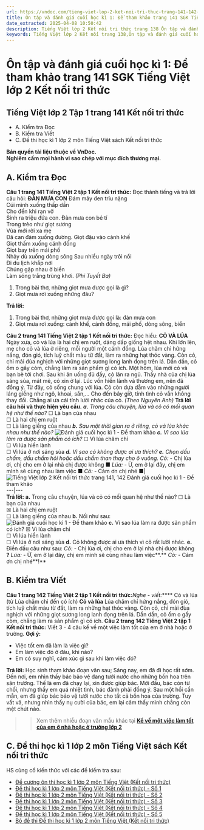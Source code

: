 ```yaml
---
url: https://vndoc.com/tieng-viet-lop-2-ket-noi-tri-thuc-trang-141-142-237861
title: Ôn tập và đánh giá cuối học kì 1: Đề tham khảo trang 141 SGK Tiếng Việt lớp 2 Kết nối tri thức - VnDoc.com
date_extracted: 2025-04-08 10:50:42
description: Tiếng Việt lớp 2 Kết nối tri thức trang 138 Ôn tập và đánh giá cuối học kì 1 - Tiết 3, 4 được biên soạn nhằm giúp các em HS đạt kết quả tốt trong quá trình làm bài tập và học tập môn Tiếng Việt lớp 2.
keywords: Tiếng Việt lớp 2 Kết nối trang 138,Ôn tập và đánh giá cuối học kì 1,tuần 18 Ôn tập và đánh giá cuối học kì 1,Ôn tập và đánh giá cuối học kì 1 tiết 3-4,tiếng việt lớp 2,sách tiếng việt 2,sách tiếng việt lớp 2,bài tập tiếng việt lớp 2,tiếng việt lớp 2 tập 1,học tiếng việt lớp 2,luyện tập tiếng việt lớp 2,tiếng việt lớp 2 kết nối tri thức,tiếng việt 2 kết nối tri thức,tiếng việt lớp 2 kết nối,kết nối tri thức,kết nối tri thức với cuộc sống,tiếng việt kết nối tri thức
---
```


# Ôn tập và đánh giá cuối học kì 1: Đề tham khảo trang 141 SGK Tiếng Việt lớp 2 Kết nối tri thức
## **Tiếng Việt lớp 2 Tập 1 trang 141 Kết nối tri thức**
  * A. Kiểm tra Đọc
  * B. Kiểm tra Viết
  * C. Đề thi học kì 1 lớp 2 môn Tiếng Việt sách Kết nối tri thức

**Bản quyền tài liệu thuộc về VnDoc.  
Nghiêm cấm mọi hành vi sao chép với mục đích thương mại.**
## **A. Kiểm tra Đọc**
**Câu 1 trang 141 Tiếng Việt 2 tập 1 Kết nối tri thức:** Đọc thành tiếng và trả lời câu hỏi:
**ĐÀN MƯA CON**
Đám mây đen trĩu nặng   
Cúi mình xuống thấp dần   
Cho đến khi rạn vỡ   
Sinh ra triệu đứa con.
Đàn mưa con bé tí   
Trong trẻo như giọt sương   
Vừa mới rời xa mẹ   
Đã can đảm xuống đường.
Giọt đậu vào cành khế   
Giọt thấm xuống cánh đồng   
Giọt bay trên mái phố   
Nhảy dù xuống dòng sông
Sau nhiều ngày trôi nổi   
Đi du lịch khắp nơi   
Chúng gặp nhau ở biển   
Làm sóng trắng trùng khơi.
_\(Phi Tuyết Ba\)_
  1. Trong bài thơ, những giọt mưa được gọi là gì?
  2. Giọt mưa rơi xuống những đâu?

**Trả lời:**
  1. Trong bài thơ, những giọt mưa được gọi là: đàn mưa con
  2. Giọt mưa rơi xuống: cành khế, cánh đồng, mái phố, dòng sông, biển

**Câu 2 trang 141 Tiếng Việt 2 tập 1 Kết nối tri thức:** Đọc hiểu:
**CỎ VÀ LÚA**
Ngày xưa, cỏ và lúa là hai chị em ruột, dáng dấp giống hệt nhau. Khi lớn lên, mẹ cho cỏ và lúa ở riêng, mỗi người một cánh đồng.
Lúa chăm chỉ hứng nắng, đón gió, tích luỹ chất màu từ đất, làm ra những hạt thóc vàng. Còn cỏ, chỉ mải đùa nghịch với những giọt sương long lanh đọng trên lá. Dần dần, cỏ ốm o gầy còm, chẳng làm ra sản phẩm gì có ích.
Một hôm, lúa mời cỏ và bạn bè tới chơi. Sau khi ăn uống đủ đầy, cỏ lăn ra ngủ. Thấy nhà của chị lúa sáng sủa, mát mẻ, cỏ xin ở lại. Lúc vốn hiền lành và thương em, nên đã đồng ý. Từ đây, cỏ sống chung với lúa. Cỏ còn dựa dẫm vào những người láng giềng như ngô, khoai, sắn,…
Cho đến bây giờ, tính tình cỏ vẫn không thay đổi. Chẳng ai ưa cái tính lười nhác của cỏ.
_\(Theo Nguyên Anh\)_
**Trả lời câu hỏi và thực hiện yêu cầu.**
_**a.** Trong câu chuyện, lúa và cỏ có mối quan hệ như thế nào?_
☐ Là bạn của nhau  
☐ Là hai chị em ruột  
☐ Là láng giềng của nhau
 _**b.** Sau một thời gian ra ở riêng, cỏ và lúa khác nhau như thế nào?_
![Đánh giá cuối học kì 1 - Đề tham khảo](https://i.vdoc.vn/data/image/2021/07/14/tieng-viet-lop-2-ket-noi-tri-thuc-trang-141-142-1.jpg)
_**c.** Vì sao lúa làm ra được sản phẩm có ích?_
☐ Vì lúa chăm chỉ  
☐ Vì lúa hiền lành  
☐ Vì lúa ở nơi sáng sủa
 _**d.** Vì sao cỏ không được ai ưa thích?_
_**e.** Chọn dấu chấm, dấu chấm hỏi hoặc dấu chấm than thay cho ô vuông._
_Cỏ:_ \- Chị lúa ơi, chị cho em ở lại nhà chị được không ■ _Lúa:_ \- Ừ, em ở lại đây, chị em mình sẽ cùng nhau làm việc ■ _Cỏ:_ \- Cảm ơn chị nhé ■| ![Tiếng Việt lớp 2 Kết nối tri thức trang 141, 142 Đánh giá cuối học kì 1 - Đề tham khảo](https://i.vdoc.vn/data/image/2021/07/14/tieng-viet-lop-2-ket-noi-tri-thuc-trang-141-142-3.jpg)  
---|---  
**Trả lời:**
**a.** Trong câu chuyện, lúa và cỏ có mối quan hệ như thế nào?
☐ Là bạn của nhau  
☒ Là hai chị em ruột  
☐ Là láng giềng của nhau
**b.** Nối như sau:
![Đánh giá cuối học kì 1 - Đề tham khảo](https://i.vdoc.vn/data/image/2021/07/14/tieng-viet-lop-2-ket-noi-tri-thuc-trang-141-142-2.jpg)
**c.** Vì sao lúa làm ra được sản phẩm có ích?
☒ Vì lúa chăm chỉ  
☐ Vì lúa hiền lành  
☐ Vì lúa ở nơi sáng sủa
**d.** Cỏ không được ai ưa thích vì cỏ rất lười nhác.
**e.** Điền dấu câu như sau:
_Cỏ:_ \- Chị lúa ơi, chị cho em ở lại nhà chị được không **?**
_Lúa:_ \- Ừ, em ở lại đây, chị em mình sẽ cùng nhau làm việc**.**
_Cỏ:_ \- Cảm ơn chị nhé**\!**
## **B. Kiểm tra Viết**
**Câu 1 trang 142 Tiếng Việt 2 tập 1 Kết nối tri thức:**_Nghe - viết:_**** Cỏ và lúa \(từ Lúa chăm chỉ đến có ích\)
**Cỏ và lúa**
Lúa chăm chỉ hứng nắng, đón gió, tích luỹ chất màu từ đất, làm ra những hạt thóc vàng. Còn cỏ, chỉ mải đùa nghịch với những giọt sương long lanh đọng trên lá. Dần dần, cỏ ốm o gầy còm, chẳng làm ra sản phẩm gì có ích.
**Câu 2 trang 142 Tiếng Việt 2 tập 1 Kết nối tri thức:** Viết 3 - 4 câu kể về một việc làm tốt của em ở nhà hoặc ở trường.
**Gợi ý:**
  * Việc tốt em đã làm là việc gì?
  * Em làm việc đó ở đâu, khi nào?
  * Em có suy nghĩ, cảm xúc gì sau khi làm việc đó?

**Trả lời:**
Học sinh tham khảo đoạn văn sau;
Sáng nay, em đã đi học rất sớm. Đến nơi, em nhìn thấy bác bảo vệ đang tưới nước cho những bồn hoa trên sân trường. Thế là em đã chạy lại, xin được giúp bác. Mới đầu, bác còn từ chối, nhưng thấy em quá nhiệt tình, bác đành phải đồng ý. Sau một hồi cần mẫn, em đã giúp bác bảo vệ tưới nước cho tất cả bồn hoa của trường. Tuy vất vả, nhưng nhìn thấy nụ cười của bác, em lại cảm thấy mình chẳng còn mệt chút nào.
>> Xem thêm nhiều đoạn văn mẫu khác tại **[Kể về một việc làm tốt của em ở nhà hoặc ở trường lớp 2](<https://vndoc.com/ke-ve-mot-viec-lam-tot-cua-em-o-nha-hoac-o-truong-lop-2-249931>)**
## **C. Đề thi học kì 1 lớp 2 môn Tiếng Việt sách Kết nối tri thức**
HS củng cố kiến thức với các đề kiểm tra sau:
  * [Đề cương ôn thi học kì 1 lớp 2 môn Tiếng Việt \(Kết nối tri thức\)](<https://vndoc.com/de-cuong-on-tap-hoc-ki-1-lop-2-sach-ket-noi-tri-thuc-249351>)
  * [Đề thi học kì 1 lớp 2 môn Tiếng Việt \(Kết nối tri thức\) - Số 1](<https://vndoc.com/de-thi-hoc-ki-1-lop-2-mon-tieng-viet-ket-noi-tri-thuc-de-1-308257>)
  * [Đề thi học kì 1 lớp 2 môn Tiếng Việt \(Kết nối tri thức\) - Số 2](<https://vndoc.com/de-thi-hoc-ki-1-lop-2-mon-tieng-viet-ket-noi-tri-thuc-de-2-308956>)
  * [Đề thi học kì 1 lớp 2 môn Tiếng Việt \(Kết nối tri thức\) - Số 3](<https://vndoc.com/de-thi-hoc-ki-1-lop-2-mon-tieng-viet-ket-noi-tri-thuc-de-3-309543>)
  * [Đề thi học kì 1 lớp 2 môn Tiếng Việt \(Kết nối tri thức\) - Số 4](<https://vndoc.com/de-thi-hoc-ki-1-lop-2-mon-tieng-viet-ket-noi-tri-thuc-de-4-250030>)
  * [Đề thi học kì 1 lớp 2 môn Tiếng Việt \(Kết nối tri thức\) - Số 5](<https://vndoc.com/de-thi-hoc-ki-1-lop-2-mon-tieng-viet-ket-noi-tri-thuc-de-5-332892>)
  * [Bộ đề thi Đề thi học kì 1 lớp 2 môn Tiếng Việt \(Kết nối tri thức\)](<https://vndoc.com/bo-de-thi-hoc-ki-1-lop-2-mon-tieng-viet-sach-moi-249453>)

